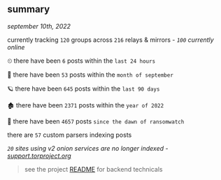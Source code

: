 
## summary
_september 10th, 2022_

currently tracking `120` groups across `216` relays & mirrors - _`100` currently online_

⏲ there have been `6` posts within the `last 24 hours`

🦈 there have been `53` posts within the `month of september`

🪐 there have been `645` posts within the `last 90 days`

🏚 there have been `2371` posts within the `year of 2022`

🦕 there have been `4657` posts `since the dawn of ransomwatch`

there are `57` custom parsers indexing posts

_`20` sites using v2 onion services are no longer indexed - [support.torproject.org](https://support.torproject.org/onionservices/v2-deprecation/)_

> see the project [README](https://github.com/joshhighet/ransomwatch#ransomwatch--) for backend technicals
